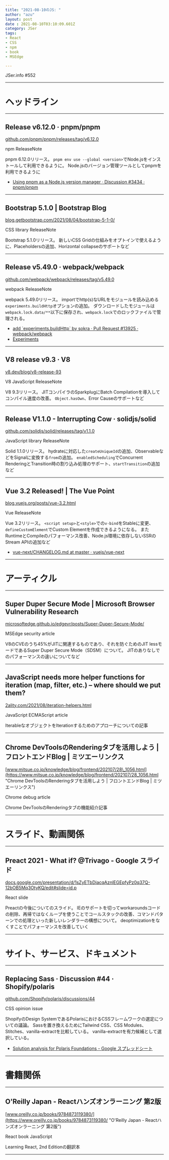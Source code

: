```yaml
---
title: "2021-08-10のJS: "
author: "azu"
layout: post
date : 2021-08-10T03:10:09.601Z
category: JSer
tags:
- React
- CSS
- npm
- book
- MSEdge

---
```


JSer.info #552

----

<h1 class="site-genre">ヘッドライン</h1>

----

## Release v6.12.0 · pnpm/pnpm
[github.com/pnpm/pnpm/releases/tag/v6.12.0](https://github.com/pnpm/pnpm/releases/tag/v6.12.0 "Release v6.12.0 · pnpm/pnpm")
<p class="jser-tags jser-tag-icon"><span class="jser-tag">npm</span> <span class="jser-tag">ReleaseNote</span></p>

pnpm 6.12.0リリース。
`pnpm env use --global <version>`でNode.jsをインストールして利用できるように。
Node.jsのバージョン管理ツールとしてpnpmを利用できるように

- [Using pnpm as a Node.js version manager · Discussion #3434 · pnpm/pnpm](https://github.com/pnpm/pnpm/discussions/3434 "Using pnpm as a Node.js version manager · Discussion #3434 · pnpm/pnpm")

----

## Bootstrap 5.1.0 | Bootstrap Blog
[blog.getbootstrap.com/2021/08/04/bootstrap-5-1-0/](https://blog.getbootstrap.com/2021/08/04/bootstrap-5-1-0/ "Bootstrap 5.1.0 | Bootstrap Blog")
<p class="jser-tags jser-tag-icon"><span class="jser-tag">CSS</span> <span class="jser-tag">library</span> <span class="jser-tag">ReleaseNote</span></p>

Bootstrap 5.1.0リリース。
新しいCSS Gridの仕組みをオプトインで使えるように、Placeholdersの追加、Horizontal collapseのサポートなど


----

## Release v5.49.0 · webpack/webpack
[github.com/webpack/webpack/releases/tag/v5.49.0](https://github.com/webpack/webpack/releases/tag/v5.49.0 "Release v5.49.0 · webpack/webpack")
<p class="jser-tags jser-tag-icon"><span class="jser-tag">webpack</span> <span class="jser-tag">ReleaseNote</span></p>

webpack 5.49.0リリース。
importでhttp(s)なURLをモジュールを読み込める`experiments.buildHttp`オプションの追加。
ダウンロードしたモジュールは`webpack.lock.data/**`以下に保存され、`webpack.lock`でのロックファイルで管理される。

- [add \`experiments.buildHttp\` by sokra · Pull Request #13925 · webpack/webpack](https://github.com/webpack/webpack/pull/13925 "add \&#x60;experiments.buildHttp\&#x60; by sokra · Pull Request #13925 · webpack/webpack")
- [Experiments](https://github.com/webpack/webpack/projects/9 "Experiments")

----

## V8 release v9.3 · V8
[v8.dev/blog/v8-release-93](https://v8.dev/blog/v8-release-93 "V8 release v9.3 · V8")
<p class="jser-tags jser-tag-icon"><span class="jser-tag">V8</span> <span class="jser-tag">JavaScript</span> <span class="jser-tag">ReleaseNote</span></p>

V8 9.3リリース。
JITコンパイラのSparkplugにBatch Compilationを導入してコンパイル速度の改善。
`Object.hasOwn`、Error Causeのサポートなど


----

## Release V1.1.0 - Interrupting Cow · solidjs/solid
[github.com/solidjs/solid/releases/tag/v1.1.0](https://github.com/solidjs/solid/releases/tag/v1.1.0 "Release V1.1.0 - Interrupting Cow · solidjs/solid")
<p class="jser-tags jser-tag-icon"><span class="jser-tag">JavaScript</span> <span class="jser-tag">library</span> <span class="jser-tag">ReleaseNote</span></p>

Solid 1.1.0リリース。
hydrateに対応した`createUniqueId`の追加、ObservableなどをSignalに変換する`from`の追加。
`enabledScheduling`でConcurrent RenderingとTransition時の割り込み処理のサポート、`startTransition`の追加など


----

## Vue 3.2 Released! | The Vue Point
[blog.vuejs.org/posts/vue-3.2.html](https://blog.vuejs.org/posts/vue-3.2.html "Vue 3.2 Released! | The Vue Point")
<p class="jser-tags jser-tag-icon"><span class="jser-tag">Vue</span> <span class="jser-tag">ReleaseNote</span></p>

Vue 3.2リリース。
`<script setup>`と`<style>`での`v-bind`をStableに変更、`defineCustomElement`でCustom Elementを作成できるようになる。
またRuntimeとCompileのパフォーマンス改善、Node.js環境に依存しないSSRのStream APIの追加など

- [vue-next/CHANGELOG.md at master · vuejs/vue-next](https://github.com/vuejs/vue-next/blob/master/CHANGELOG.md#320-2021-08-09 "vue-next/CHANGELOG.md at master · vuejs/vue-next")

----
<h1 class="site-genre">アーティクル</h1>

----

## Super Duper Secure Mode | Microsoft Browser Vulnerability Research
[microsoftedge.github.io/edgevr/posts/Super-Duper-Secure-Mode/](https://microsoftedge.github.io/edgevr/posts/Super-Duper-Secure-Mode/ "Super Duper Secure Mode | Microsoft Browser Vulnerability Research")
<p class="jser-tags jser-tag-icon"><span class="jser-tag">MSEdge</span> <span class="jser-tag">security</span> <span class="jser-tag">article</span></p>

V8のCVEのうち45%がJITに関連するものであり、それを防ぐためのJIT lessモードであるSuper Duper Secure Mode（SDSM）について。
JITのありなしでのパフォーマンスの違いについてなど


----

## JavaScript needs more helper functions for iteration (map, filter, etc.) – where should we put them?
[2ality.com/2021/08/iteration-helpers.html](https://2ality.com/2021/08/iteration-helpers.html "JavaScript needs more helper functions for iteration (map, filter, etc.) – where should we put them?")
<p class="jser-tags jser-tag-icon"><span class="jser-tag">JavaScript</span> <span class="jser-tag">ECMAScript</span> <span class="jser-tag">article</span></p>

IterableなオブジェクトをIterationするためのアプローチについての記事


----

## Chrome DevToolsのRenderingタブを活用しよう | フロントエンドBlog | ミツエーリンクス
[www.mitsue.co.jp/knowledge/blog/frontend/202107/28\_1056.html](https://www.mitsue.co.jp/knowledge/blog/frontend/202107/28_1056.html "Chrome DevToolsのRenderingタブを活用しよう | フロントエンドBlog | ミツエーリンクス")
<p class="jser-tags jser-tag-icon"><span class="jser-tag">Chrome</span> <span class="jser-tag">debug</span> <span class="jser-tag">article</span></p>

Chrome DevToolsのRenderingタブの機能紹介記事


----
<h1 class="site-genre">スライド、動画関係</h1>

----

## Preact 2021 - What if? @Trivago - Google スライド
[docs.google.com/presentation/d/1sZyETbDiacqAznlEGEpfyPz0q37Q-12bOB5Mq3OtyKQ/edit#slide&#x3D;id.p](https://docs.google.com/presentation/d/1sZyETbDiacqAznlEGEpfyPz0q37Q-12bOB5Mq3OtyKQ/edit#slide=id.p "Preact 2021 - What if? @Trivago - Google スライド")
<p class="jser-tags jser-tag-icon"><span class="jser-tag">React</span> <span class="jser-tag">slide</span></p>

Preactの今後についてのスライド。
IEのサポートを切ってworkaroundsコードの削除、再帰ではなくループを使うことでコールスタックの改善、コマンドパターンでの処理といった新しいレンダラーの構想について。
deoptimizationをなくすことでパフォーマンスを改善していく


----
<h1 class="site-genre">サイト、サービス、ドキュメント</h1>

----

## Replacing Sass · Discussion #44 · Shopify/polaris
[github.com/Shopify/polaris/discussions/44](https://github.com/Shopify/polaris/discussions/44 "Replacing Sass · Discussion #44 · Shopify/polaris")
<p class="jser-tags jser-tag-icon"><span class="jser-tag">CSS</span> <span class="jser-tag">opinion</span> <span class="jser-tag">issue</span></p>

ShopifyのDesign SystemであるPolarisにおけるCSSフレームワークの選定についての議論。
Sassを置き換えるためにTailwind CSS、CSS Modules、Stitches、vanilla-extractを比較している。
vanilla-extractを有力候補として選択している。

- [Solution analysis for Polaris Foundations - Google スプレッドシート](https://docs.google.com/spreadsheets/d/1rxrRTlbNWiLVu-Q5IK7xh5O1FmWcjyAS2XN7jiPrhYM/edit#gid=0 "Solution analysis for Polaris Foundations - Google スプレッドシート")

----
<h1 class="site-genre">書籍関係</h1>

----

## O&#039;Reilly Japan - Reactハンズオンラーニング 第2版
[www.oreilly.co.jp/books/9784873119380/](https://www.oreilly.co.jp/books/9784873119380/ "O&#039;Reilly Japan - Reactハンズオンラーニング 第2版")
<p class="jser-tags jser-tag-icon"><span class="jser-tag">React</span> <span class="jser-tag">book</span> <span class="jser-tag">JavaScript</span></p>

Learning React, 2nd Editionの翻訳本


----
